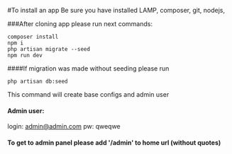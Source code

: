 #To install an app
Be sure you have installed LAMP, composer, git, nodejs,

###After cloning app please run next commands:
```
composer install
npm i
php artisan migrate --seed
npm run dev
```

####If migration was made without seeding please run
```
php artisan db:seed
```
This command will create base configs and admin user

#### Admin user:
login: admin@admin.com
pw: qweqwe

#### To get to admin panel please add '/admin' to home url (without quotes)